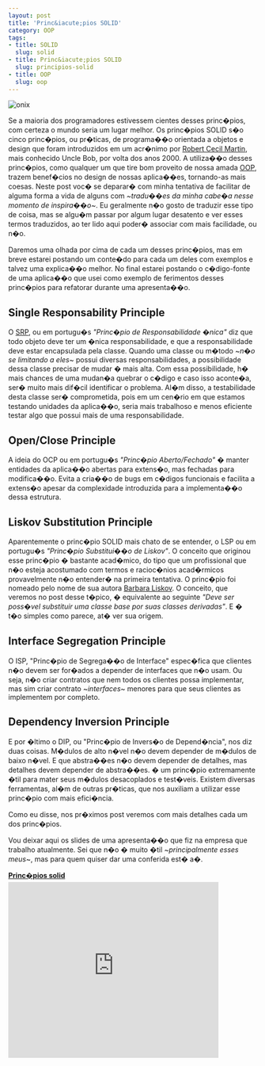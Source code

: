 ```yaml
--- 
layout: post
title: 'Princ&iacute;pios SOLID'
category: OOP
tags: 
- title: SOLID
  slug: solid
- title: Princ&iacute;pios SOLID
  slug: principios-solid  
- title: OOP
  slug: oop
---
```

<img alt="onix" src="https://fbcdn-sphotos-a.akamaihd.net/hphotos-ak-snc7/419567_276394325763474_214567638612810_673586_972615038_n.jpg" class="post_img goLeft">


Se a maioria dos programadores estivessem cientes desses princ�pios, com certeza o mundo seria um lugar melhor.
Os princ�pios SOLID s�o cinco princ�pios, ou pr�ticas, de programa��o orientada a objetos e design que foram introduzidos em um acr�nimo por [Robert Cecil Martin][uncle-bob], mais conhecido Uncle Bob, por volta dos anos 2000.
A utiliza��o desses princ�pios, como qualquer um que tire bom proveito de nossa amada [OOP][oop], trazem benef�cios no design de nossas aplica��es, tornando-as mais coesas.
Neste post voc� se deparar� com minha tentativa de facilitar de alguma forma a vida de alguns com *~tradu��es da minha cabe�a nesse momento de inspira��o~*. Eu geralmente n�o gosto de traduzir esse tipo de coisa, mas se algu�m passar por algum lugar desatento e ver esses termos traduzidos, ao ter lido aqui poder� associar com mais facilidade, ou n�o.

Daremos uma olhada por cima de cada um desses princ�pios, mas em breve estarei postando um conte�do para cada um deles com exemplos e talvez uma explica��o melhor.
No final estarei postando o c�digo-fonte de uma aplica��o que usei como exemplo de ferimentos desses princ�pios para refatorar durante uma apresenta��o.


## Single Responsability Principle

O [SRP][srp], ou em portugu�s *"Princ�pio de Responsabilidade �nica"* diz que todo objeto deve ter um �nica responsabilidade, e que a responsabilidade deve estar encapsulada pela classe.
Quando uma classe ou m�todo ~*n�o se limitando a eles*~ possui diversas responsabilidades, a possibilidade dessa classe precisar de mudar � mais alta. 
Com essa possibilidade, h� mais chances de uma mudan�a quebrar o c�digo e caso isso aconte�a, ser� muito mais dif�cil identificar o problema.
Al�m disso, a testabilidade desta classe ser� comprometida, pois em um cen�rio em que estamos testando unidades da aplica��o, seria mais trabalhoso e menos eficiente testar algo que possui mais de uma responsabilidade.


## Open/Close Principle

A ideia do OCP ou em portugu�s *"Princ�pio Aberto/Fechado"* � manter entidades da aplica��o abertas para extens�o, mas fechadas para modifica��o.
Evita a cria��o de bugs em c�digos funcionais e facilita a extens�o apesar da complexidade introduzida para a implementa��o dessa estrutura.


## Liskov Substitution Principle

Aparentemente o princ�pio SOLID mais chato de se entender, o LSP ou em portugu�s *"Princ�pio Substitui��o de Liskov"*. O conceito que originou esse princ�pio � bastante acad�mico, do tipo que um profissional que n�o esteja acostumado com termos e racioc�nios acad�rmicos provavelmente n�o entender� na primeira tentativa.
O princ�pio foi nomeado pelo nome de sua autora [Barbara Liskov][barbara-liskov].
O conceito, que veremos no post desse t�pico, � equivalente ao seguinte *"Deve ser poss�vel substituir uma classe base por suas classes derivadas"*. E � t�o simples como parece, at� ver sua origem.


## Interface Segregation Principle

O ISP, "Princ�pio de Segrega��o de Interface" espec�fica que clientes n�o devem ser for�ados a depender de interfaces que n�o usam. Ou seja, n�o criar contratos que nem todos os clientes possa implementar, mas sim criar contrato ~*interfaces*~ menores para que seus clientes as implementem por completo.


## Dependency Inversion Principle

E por �ltimo o DIP, ou "Princ�pio de Invers�o de Depend�ncia", nos diz duas coisas. M�dulos de alto n�vel n�o devem depender de m�dulos de baixo n�vel. E que abstra��es n�o devem depender de detalhes, mas detalhes devem depender de abstra��es.
� um princ�pio extremamente �til para mater seus m�dulos desacoplados e test�veis. Existem diversas ferramentas, al�m de outras pr�ticas, que nos auxiliam a utilizar esse princ�pio com mais efici�ncia.


Como eu disse, nos pr�ximos post veremos com mais detalhes cada um dos princ�pios.


Vou deixar aqui os slides de uma apresenta��o que fiz na empresa que trabalho atualmente. Sei que n�o � muito �til ~*principalmente esses meus*~, mas para quem quiser dar uma conferida est� a�.

<div style="width:425px" id="__ss_12226756"> <strong style="display:block;margin:12px 0 4px"><a href="http://www.slideshare.net/dyegocosta/princpios-solid-12226756" title="Princ�pios solid" target="_blank">Princ�pios solid</a></strong> <iframe src="http://www.slideshare.net/slideshow/embed_code/12226756" width="425" height="355" frameborder="0" marginwidth="0" marginheight="0" scrolling="no"></iframe> </div><br />

[oop]:http://dyegocosta.com/category/oop
[uncle-bob]:http://en.wikipedia.org/wiki/Robert_Cecil_Martin
[srp]:http://dyegocosta.com/tags/srp
[barbara-liskov]:http://en.wikipedia.org/wiki/Barbara_Liskov